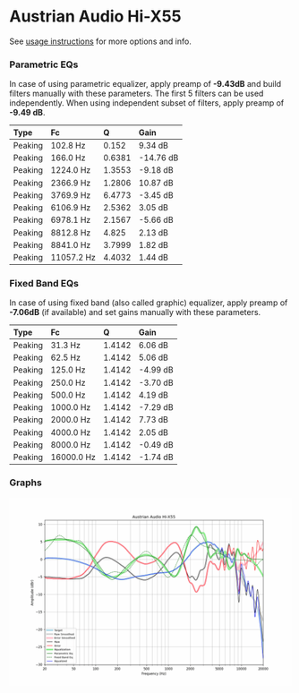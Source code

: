 # Austrian Audio Hi-X55
See [usage instructions](https://github.com/jaakkopasanen/AutoEq#usage) for more options and info.

### Parametric EQs
In case of using parametric equalizer, apply preamp of **-9.43dB** and build filters manually
with these parameters. The first 5 filters can be used independently.
When using independent subset of filters, apply preamp of **-9.49 dB**.

| Type    | Fc         |      Q | Gain      |
|:--------|:-----------|:-------|:----------|
| Peaking | 102.8 Hz   | 0.152  | 9.34 dB   |
| Peaking | 166.0 Hz   | 0.6381 | -14.76 dB |
| Peaking | 1224.0 Hz  | 1.3553 | -9.18 dB  |
| Peaking | 2366.9 Hz  | 1.2806 | 10.87 dB  |
| Peaking | 3769.9 Hz  | 6.4773 | -3.45 dB  |
| Peaking | 6106.9 Hz  | 2.5362 | 3.05 dB   |
| Peaking | 6978.1 Hz  | 2.1567 | -5.66 dB  |
| Peaking | 8812.8 Hz  | 4.825  | 2.13 dB   |
| Peaking | 8841.0 Hz  | 3.7999 | 1.82 dB   |
| Peaking | 11057.2 Hz | 4.4032 | 1.44 dB   |

### Fixed Band EQs
In case of using fixed band (also called graphic) equalizer, apply preamp of **-7.06dB**
(if available) and set gains manually with these parameters.

| Type    | Fc         |      Q | Gain     |
|:--------|:-----------|:-------|:---------|
| Peaking | 31.3 Hz    | 1.4142 | 6.06 dB  |
| Peaking | 62.5 Hz    | 1.4142 | 5.06 dB  |
| Peaking | 125.0 Hz   | 1.4142 | -4.99 dB |
| Peaking | 250.0 Hz   | 1.4142 | -3.70 dB |
| Peaking | 500.0 Hz   | 1.4142 | 4.19 dB  |
| Peaking | 1000.0 Hz  | 1.4142 | -7.29 dB |
| Peaking | 2000.0 Hz  | 1.4142 | 7.73 dB  |
| Peaking | 4000.0 Hz  | 1.4142 | 2.05 dB  |
| Peaking | 8000.0 Hz  | 1.4142 | -0.49 dB |
| Peaking | 16000.0 Hz | 1.4142 | -1.74 dB |

### Graphs
![](./Austrian%20Audio%20Hi-X55.png)